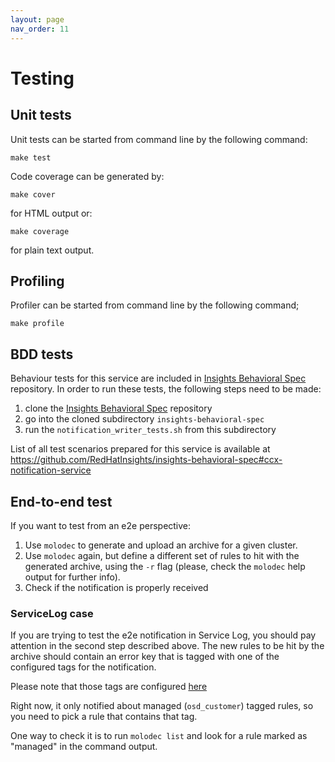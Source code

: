 ```yaml
---
layout: page
nav_order: 11
---
```


# Testing

## Unit tests

Unit tests can be started from command line by the following command:

```
make test
```

Code coverage can be generated by:

```
make cover
```

for HTML output or:

```
make coverage
```

for plain text output.

## Profiling

Profiler can be started from command line by the following command;

```
make profile
```

## BDD tests

Behaviour tests for this service are included in [Insights Behavioral
Spec](https://github.com/RedHatInsights/insights-behavioral-spec) repository.
In order to run these tests, the following steps need to be made:

1. clone the [Insights Behavioral Spec](https://github.com/RedHatInsights/insights-behavioral-spec) repository
1. go into the cloned subdirectory `insights-behavioral-spec`
1. run the `notification_writer_tests.sh` from this subdirectory

List of all test scenarios prepared for this service is available at
<https://github.com/RedHatInsights/insights-behavioral-spec#ccx-notification-service>

## End-to-end test

If you want to test from an e2e perspective:

1. Use `molodec` to generate and upload an archive for a given cluster.
1. Use `molodec` again, but define a different set of rules to hit with the
    generated archive, using the `-r` flag (please, check the `molodec` help
    output for further info).
1. Check if the notification is properly received

### ServiceLog case

If you are trying to test the e2e notification in Service Log,
you should pay attention in the second step described above. The new rules
to be hit by the archive should contain an error key that is tagged with one
of the configured tags for the notification.

Please note that those tags are configured [here](https://github.com/RedHatInsights/ccx-notification-service/blob/352bc0b1b26febb2f79b0e82bff4a8ad9dac1ce9/config.toml#L37)

Right now, it only notified about managed (`osd_customer`) tagged rules,
so you need to pick a rule that contains that tag.

One way to check it is to run `molodec list` and look for a rule marked as
"managed" in the command output.
